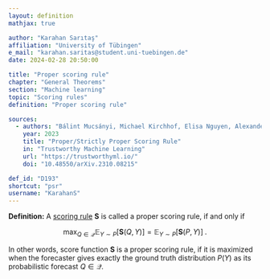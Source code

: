 ```yaml
---
layout: definition
mathjax: true

author: "Karahan Sarıtaş"
affiliation: "University of Tübingen"
e_mail: "karahan.saritas@student.uni-tuebingen.de"
date: 2024-02-28 20:50:00

title: "Proper scoring rule"
chapter: "General Theorems"
section: "Machine learning"
topic: "Scoring rules"
definition: "Proper scoring rule"

sources:
  - authors: "Bálint Mucsányi, Michael Kirchhof, Elisa Nguyen, Alexander Rubinstein, Seong Joon Oh"
    year: 2023
    title: "Proper/Strictly Proper Scoring Rule"
    in: "Trustworthy Machine Learning"
    url: "https://trustworthyml.io/"
    doi: "10.48550/arXiv.2310.08215"

def_id: "D193"
shortcut: "psr"
username: "KarahanS"
---
```



**Definition:** A [scoring rule](/D/sr) $\mathbf{S}$ is called a proper scoring rule, if and only if 

$$ \label{eq:psr}
\max_{Q \in \mathcal{Q}} \mathbb{E}_{Y \sim P}[\mathbf{S}(Q, Y)] =  \mathbb{E}_{Y \sim P}[\mathbf{S}(P, Y)] \; .
$$

In other words, score function $\mathbf{S}$ is a proper scoring rule, if it is maximized when the forecaster gives exactly the ground truth distribution $P(Y)$ as its probabilistic forecast $Q \in \mathcal{Q}$.